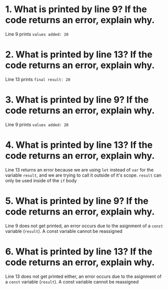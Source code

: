 # 1. What is printed by line 9? If the code returns an error, explain why. 

Line 9 prints `values added: 20`

# 2. What is printed by line 13? If the code returns an error, explain why. 

Line 13 prints `final result: 20`

# 3. What is printed by line 9? If the code returns an error, explain why. 

Line 9 prints `values added: 20`

# 4. What is printed by line 13? If the code returns an error, explain why.

Line 13 returns an error because we are using `let` instead of `var` for the variable `result`, and we are trying to call it outside of it's scope. `result` can only be used inside of the `if` body

# 5. What is printed by line 9? If the code returns an error, explain why. 

Line 9 does not get printed, an error occurs due to the asignment of a `const` variable (`result`). A const variable cannot be reassigned

# 6. What is printed by line 13? If the code returns an error, explain why. 

Line 13 does not get printed either, an error occurs due to the asignment of a `const` variable (`result`). A const variable cannot be reassigned

